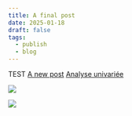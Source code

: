 ```yaml
---
title: A final post
date: 2025-01-18
draft: false
tags:
  - publish
  - blog
---
```


TEST 
[A new post](A%20new%20post.md)
[Analyse univariée](SOURCES/Excalidraw/Analyse%20univariée.md)

![](Détection_anomalies_img2.png)

![](JOIN_img3.png)